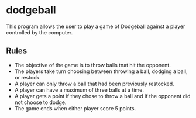 # dodgeball
This program allows the user to play a game of Dodgeball against a player controlled by the computer.

## Rules
- The objective of the game is to throw balls tnat hit the opponent.
- The players take turn choosing between throwing a ball, dodging a ball, or restock.
- A player can only throw a ball that had been previously restocked.
- A player can have a maximum of three balls at a time.
- A player gets a point if they chose to throw a ball and if the opponent did not choose to dodge.
- The game ends when either player score 5 points.

